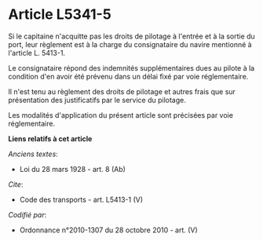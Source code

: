 # Article L5341-5

Si le capitaine n'acquitte pas les droits de pilotage à l'entrée et à la sortie du port, leur règlement est à la charge du
consignataire du navire mentionné à l'article L. 5413-1. 

Le consignataire répond des indemnités supplémentaires dues au pilote à la condition d'en avoir été prévenu dans un délai
fixé par voie réglementaire. 

Il n'est tenu au règlement des droits de pilotage et autres frais que sur présentation des justificatifs par le service du
pilotage. 

Les modalités d'application du présent article sont précisées par voie réglementaire.

**Liens relatifs à cet article**

_Anciens textes_:

  - Loi du 28 mars 1928 - art. 8 (Ab)

_Cite_:

  - Code des transports - art. L5413-1 (V)

_Codifié par_:

  - Ordonnance n°2010-1307 du 28 octobre 2010 - art. (V)

